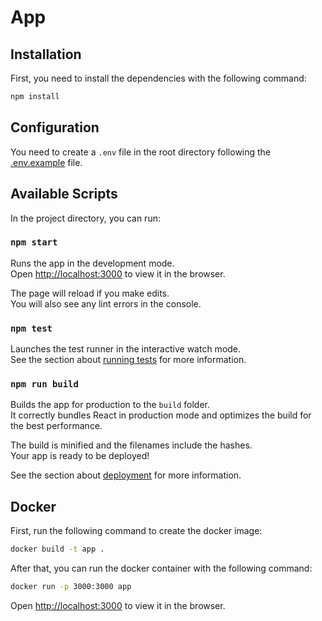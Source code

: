 # App

## Installation

First, you need to install the dependencies with the following command:

```bash
npm install
```

## Configuration

You need to create a `.env` file in the root directory following the [.env.example](./.env.example) file.

## Available Scripts

In the project directory, you can run:

### `npm start`

Runs the app in the development mode.\
Open [http://localhost:3000](http://localhost:3000) to view it in the browser.

The page will reload if you make edits.\
You will also see any lint errors in the console.

### `npm test`

Launches the test runner in the interactive watch mode.\
See the section about [running tests](https://facebook.github.io/create-react-app/docs/running-tests) for more information.

### `npm run build`

Builds the app for production to the `build` folder.\
It correctly bundles React in production mode and optimizes the build for the best performance.

The build is minified and the filenames include the hashes.\
Your app is ready to be deployed!

See the section about [deployment](https://facebook.github.io/create-react-app/docs/deployment) for more information.

## Docker

First, run the following command to create the docker image:

```bash
docker build -t app .
```

After that, you can run the docker container with the following command:

```bash
docker run -p 3000:3000 app
```

Open [http://localhost:3000](http://localhost:3000) to view it in the browser.
